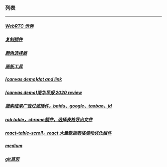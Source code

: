 ### 列表
***

##### [WebRTC 示例](https://github.com/17x/webrtc-demo)
##### [复制插件](https://17x.github.io/z-copy/)
##### [颜色选择器](https://17x.github.io/color-picker/)
##### [画板工具](https://github.com/17x/paint-board)
##### [[canvas demo]dot and link](https://17x.github.io/canvas-effect-3)
##### [[canvas demo]南华早报 2020 review](https://17x.github.io/canvas-effect-1)
##### [搜索结果广告过滤插件，baidu、google、taobao、jd](https://github.com/17x/filter-search-result)
##### [rob table，chrome插件，选择表格导出文件](https://github.com/17x/rob-table)
##### [react-table-scroll，react 大量数据表格滚动优化组件](https://www.npmjs.com/package/rc-table-s)
##### [medium](https://yahone-chow.medium.com/)
##### [*git首页*](https://github.com/17x/)